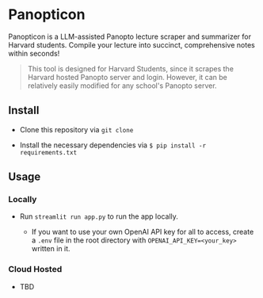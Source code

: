 # Panopticon

Panopticon is a LLM-assisted Panopto lecture scraper and summarizer for Harvard students. Compile your lecture into succinct, comprehensive notes within seconds!

> This tool is designed for Harvard Students, since it scrapes the Harvard hosted Panopto server and login. However, it can be relatively easily modified for any school's Panopto server.

## Install

* Clone this repository via `git clone`

* Install the necessary dependencies via
```$ pip install -r requirements.txt```

## Usage

### Locally

* Run `streamlit run app.py` to run the app locally.

    * If you want to use your own OpenAI API key for all to access, create a `.env` file in the root directory with `OPENAI_API_KEY=<your_key>` written in it.

### Cloud Hosted

* TBD